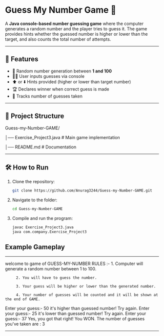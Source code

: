 # Guess My Number Game 🎲

A **Java console-based number guessing game** where the computer generates a random number and the player tries to guess it. The game provides hints whether the guessed number is higher or lower than the target, and also counts the total number of attempts.

---

## 🚀 Features
- 🎯 Random number generation between **1 and 100**  
- 👨‍💻 User inputs guesses via console  
- ⬆️ or ⬇️ Hints provided (higher or lower than target number)  
- 🏆 Declares winner when correct guess is made  
- 🔢 Tracks number of guesses taken  

---

## 📂 Project Structure
Guess-my-Number-GAME/

│── Exercise_Project3.java # Main game implementation

│── README.md # Documentation

---

## 🛠️ How to Run
1. Clone the repository:  
   ```bash
   git clone https://github.com/Anurag3244/Guess-my-Number-GAME.git

2. Navigate to the folder:
   ```bash
   cd Guess-my-Number-GAME

3. Compile and run the program:
   ```bash
   javac Exercise_Project3.java
   java com.company.Exercise_Project3

## Example Gameplay
---

welcome to game of GUESS-MY-NUMBER
RULES :- 1. Computer will generate a random number between 1 to 100.

         2. You will have to guess the number.

         3. Your guess will be higher or lower than the generated number.

         4. Your number of guesses will be counted and it will be shown at the end of GAME.

Enter your guess:- 50
it's higher than guessed number! Try again.
Enter your guess:- 25
it's lower than guessed number! Try again.
Enter your guess:- 37
Yes, you got that right! You WON.
The number of guesses you've taken are : 3

---


